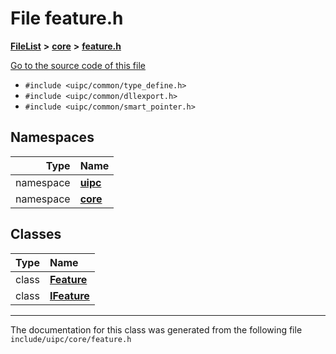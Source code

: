 

# File feature.h



[**FileList**](files.md) **>** [**core**](dir_eca9d1283f7cad9ff89c5ab44937d4d9.md) **>** [**feature.h**](feature_8h.md)

[Go to the source code of this file](feature_8h_source.md)



* `#include <uipc/common/type_define.h>`
* `#include <uipc/common/dllexport.h>`
* `#include <uipc/common/smart_pointer.h>`













## Namespaces

| Type | Name |
| ---: | :--- |
| namespace | [**uipc**](namespaceuipc.md) <br> |
| namespace | [**core**](namespaceuipc_1_1core.md) <br> |


## Classes

| Type | Name |
| ---: | :--- |
| class | [**Feature**](classuipc_1_1core_1_1_feature.md) <br> |
| class | [**IFeature**](classuipc_1_1core_1_1_i_feature.md) <br> |



















































------------------------------
The documentation for this class was generated from the following file `include/uipc/core/feature.h`

